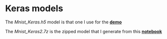 # Keras models
The *Mnist_Keras.h5* model is that one I use for the **[demo](https://www.youtube.com/watch?v=990TrZHKTyQ)**

The *Mnist_Keras2.7z* is the zipped model that I generate from this **[notebook](https://github.com/cledic/STM32F769I-Disco_ML/blob/master/Mnist_Keras%202.ipynb)**

